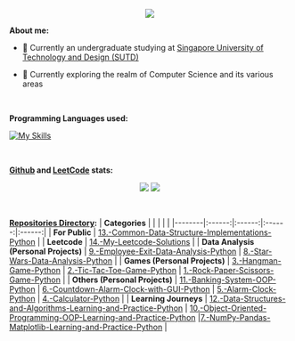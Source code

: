 <p align="center">
  <img src="https://clipart-library.com/img1/1754071.gif">
</p>

**About me:**

+ 🏫 Currently an undergraduate studying at [Singapore University of Technology and Design (SUTD)](https://sutd.edu.sg/)

+ :dart: Currently exploring the realm of Computer Science and its various areas

<br>

**Programming Languages used:**

[![My Skills](https://skillicons.dev/icons?i=python)](https://skillicons.dev)

<br>

**[Github](https://github.com/WindJammer6) and [LeetCode](https://leetcode.com/WindJammer6/) stats:**
<p align="center">
  <img src=https://github-profile-summary-cards.vercel.app/api/cards/profile-details?username=WindJammer6&theme=github>
  <img src=https://leetcard.jacoblin.cool/WindJammer6?width=700&animation=false>
</p>

<br>

**[Repositories Directory](https://github.com/WindJammer6?tab=repositories):**
| **Categories** | | | | |
|--------|:------:|:------:|:------:|:------:|
| **For Public** | [13.-Common-Data-Structure-Implementations-Python](https://github.com/WindJammer6/13.-Common-Data-Structure-Implementations-Python) |
| **Leetcode** | [14.-My-Leetcode-Solutions](https://github.com/WindJammer6/14.-My-Leetcode-Solutions) |
| **Data Analysis (Personal Projects)** | [9.-Employee-Exit-Data-Analysis-Python](https://github.com/WindJammer6/9.-Employee-Exit-Data-Analysis-Python) | [8.-Star-Wars-Data-Analysis-Python](https://github.com/WindJammer6/8.-Star-Wars-Data-Analysis-Python) |
| **Games (Personal Projects)** | [3.-Hangman-Game-Python](https://github.com/WindJammer6/3.-Hangman-Game-Python) | [2.-Tic-Tac-Toe-Game-Python](https://github.com/WindJammer6/2.-Tic-Tac-Toe-Game-Python) | [1.-Rock-Paper-Scissors-Game-Python](https://github.com/WindJammer6/1.-Rock-Paper-Scissors-Game-Python) |
| **Others (Personal Projects)** | [11.-Banking-System-OOP-Python](https://github.com/WindJammer6/11.-Banking-System-OOP-Python) | [6.-Countdown-Alarm-Clock-with-GUI-Python](https://github.com/WindJammer6/6.-Countdown-Alarm-Clock-with-GUI-Python) | [5.-Alarm-Clock-Python](https://github.com/WindJammer6/5.-Alarm-Clock-Python) | [4.-Calculator-Python](https://github.com/WindJammer6/4.-Calculator-Python) |
| **Learning Journeys** | [12.-Data-Structures-and-Algorithms-Learning-and-Practice-Python](https://github.com/WindJammer6/12.-Data-Structures-and-Algorithms-Learning-and-Practice-Python) | [10.-Object-Oriented-Programming-OOP-Learning-and-Practice-Python](https://github.com/WindJammer6/10.-Object-Oriented-Programming-OOP-Learning-and-Practice-Python) |[7.-NumPy-Pandas-Matplotlib-Learning-and-Practice-Python](https://github.com/WindJammer6/7.-NumPy-Pandas-Matplotlib-Learning-and-Practice-Python) | 


